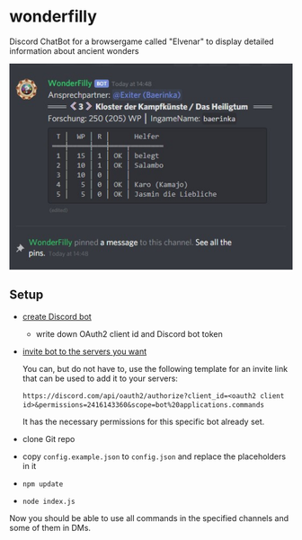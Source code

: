 # wonderfilly
Discord ChatBot for a browsergame called "Elvenar" to display detailed information about ancient wonders

![example](ch_example1.jpg?raw=true "Title")

## Setup

- [create Discord bot](https://discordjs.guide/preparations/setting-up-a-bot-application.html#creating-your-bot)
	- write down OAuth2 client id and Discord bot token
- [invite bot to the servers you want](https://discordjs.guide/preparations/adding-your-bot-to-servers.html#bot-invite-links)

	You can, but do not have to, use the following template for an invite link that can be used to add it to your servers:

	```
	https://discord.com/api/oauth2/authorize?client_id=<oauth2 client id>&permissions=2416143360&scope=bot%20applications.commands
	```

	It has the necessary permissions for this specific bot already set.

- clone Git repo
- copy `config.example.json` to `config.json` and replace the placeholders in it
- `npm update`
- `node index.js`

Now you should be able to use all commands in the specified channels and some of them in DMs.
